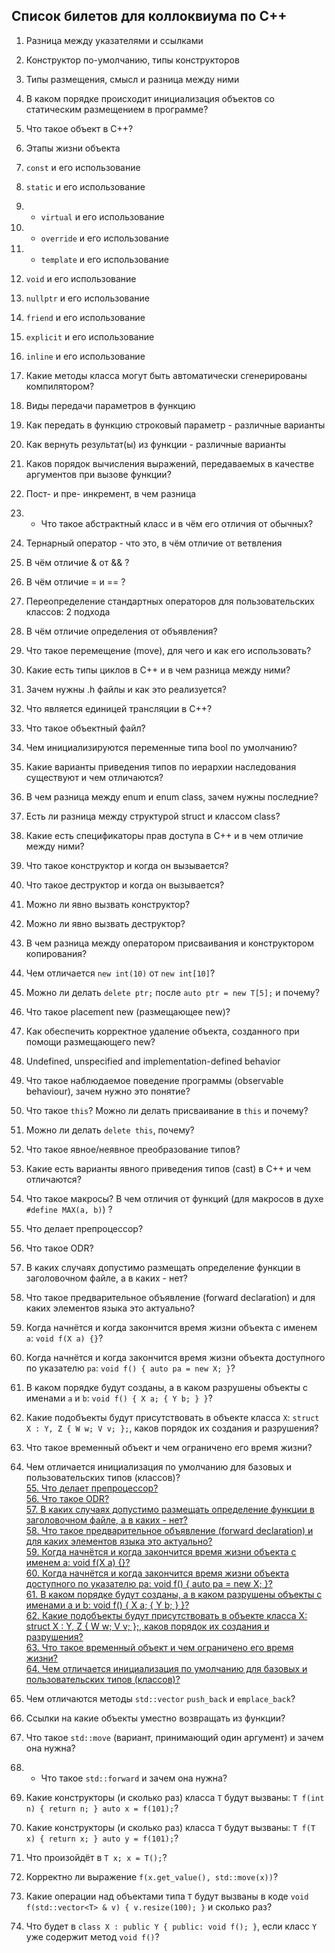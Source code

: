 ## Список билетов для коллоквиума по C++

1. Разница между указателями и ссылками  
2. Конструктор по-умолчанию, типы конструкторов  
3. Типы размещения, смысл и разница между ними  
4. В каком порядке происходит инициализация объектов со статическим размещением в программе?  
5. Что такое объект в C++?  
6. Этапы жизни объекта  
7. `const` и его использование  
8. `static` и его использование  
9. * `virtual` и его использование  
10. * `override` и его использование  
11. * `template` и его использование  
12. `void` и его использование  
13. `nullptr` и его использование  
14. `friend` и его использование  
15. `explicit` и его использование  
16. `inline` и его использование  
17. Какие методы класса могут быть автоматически сгенерированы компилятором?  
18. Виды передачи параметров в функцию  
19. Как передать в функцию строковый параметр - различные варианты  
20. Как вернуть результат(ы) из функции - различные варианты  
21. Каков порядок вычисления выражений, передаваемых в качестве аргументов при вызове функции?  
22. Пост- и пре- инкремент, в чем разница  
23. * Что такое абстрактный класс и в чём его отличия от обычных?  
24. Тернарный оператор - что это, в чём отличие от ветвления  
25. В чём отличие & от && ?  
26. В чём отличие = и == ?  
27. Переопределение стандартных операторов для пользовательских классов: 2 подхода  
28. В чём отличие определения от объявления?  
29. Что такое перемещение (move), для чего и как его использовать?  
30. Какие есть типы циклов в C++ и в чем разница между ними?  
31. Зачем нужны .h файлы и как это реализуется?  
32. Что является единицей трансляции в C++?  
33. Что такое объектный файл?  
34. Чем инициализируются переменные типа bool по умолчанию?  
35. Какие варианты приведения типов по иерархии наследования существуют и чем отличаются?  
36. В чем разница между enum и enum class, зачем нужны последние?  
37. Есть ли разница между структурой struct и классом class?  
38. Какие есть спецификаторы прав доступа в C++ и в чем отличие между ними?  
39. Что такое конструктор и когда он вызывается?  
40. Что такое деструктор и когда он вызывается?  
41. Можно ли явно вызвать конструктор?  
42. Можно ли явно вызвать деструктор?  
43. В чем разница между оператором присваивания и конструктором копирования?  
44. Чем отличается `new int(10)` от `new int[10]`?  
45. Можно ли делать `delete ptr;` после `auto ptr = new T[5];` и почему?  
46. Что такое placement new (размещающее new)?  
47. Как обеспечить корректное удаление объекта, созданного при помощи размещающего new?  
48. Undefined, unspecified and implementation-defined behavior  
49. Что такое наблюдаемое поведение программы (observable behaviour), зачем нужно это понятие?  
50. Что такое `this`? Можно ли делать присваивание в `this` и почему?  
51. Можно ли делать `delete this`, почему?  
52. Что такое явное/неявное преобразование типов?  
53. Какие есть варианты явного приведения типов (cast) в C++ и чем отличаются?  
54. Что такое макросы? В чем отличия от функций (для макросов в духе `#define MAX(a, b)`) ?  
55. Что делает препроцессор?  
56. Что такое ODR?  
57. В каких случаях допустимо размещать определение функции в заголовочном файле, а в каких - нет?  
58. Что такое предварительное объявление (forward declaration) и для каких элементов языка это актуально?  
59. Когда начнётся и когда закончится время жизни объекта с именем `a`: `void f(X a) {}`?  
60. Когда начнётся и когда закончится время жизни объекта доступного по указателю `pa`: `void f() { auto pa = new X; }`?  
61. В каком порядке будут созданы, а в каком разрушены объекты с именами `a` и `b`: `void f() { X a; { Y b; } }`?  
62. Какие подобъекты будут присутствовать в объекте класса `X`: `struct X : Y, Z { W w; V v; };`, каков порядок их создания и разрушения?  
63. Что такое временный объект и чем ограничено его время жизни?  
64. Чем отличается инициализация по умолчанию для базовых и пользовательских типов (классов)?  
[55. Что делает препроцессор?](./Паша.md#55-Что-делает-препроцессор)  
[56. Что такое ODR?](./Паша.md#56-Что-такое-odr)  
[57. В каких случаях допустимо размещать определение функции в заголовочном файле, а в каких - нет?](./Паша.md#57-В-каких-случаях-допустимо-размещать-определение-функции-в-заголовочном-файле-а-в-каких---нет)  
[58. Что такое предварительное объявление (forward declaration) и для каких элементов языка это актуально?](./Паша.md#58-Что-такое-предварительное-объявление-forward-declaration-и-для-каких-элементов-языка-это-актуально)  
[59. Когда начнётся и когда закончится время жизни объекта с именем a: void f(X a) {}?](./Паша.md#59-Когда-начнётся-и-когда-закончится-время-жизни-объекта-с-именем-a-void-fx-a)  
[60. Когда начнётся и когда закончится время жизни объекта доступного по указателю pa: void f() { auto pa = new X; }?](./Паша.md#60-Когда-начнётся-и-когда-закончится-время-жизни-объекта-доступного-по-указателю-pa-void-f-авто-pa-равно-new-X)  
[61. В каком порядке будут созданы, а в каком разрушены объекты с именами a и b: void f() { X a; { Y b; } }?](./Паша.md#61-В-каком-порядке-будут-созданы-а-в-каком-разрушены-объекты-с-именами-a-и-b-void-f-X-a-Y-b)  
[62. Какие подобъекты будут присутствовать в объекте класса X: struct X : Y, Z { W w; V v; };, каков порядок их создания и разрушения?](./Паша.md#62-Какие-подобъекты-будут-присутствовать-в-объекте-класса-X-struct-X-Y-Z-W-w-V-v)  
[63. Что такое временный объект и чем ограничено его время жизни?](./Паша.md#63-Что-такое-временный-объект-и-чем-ограничено-его-время-жизни)  
[64. Чем отличается инициализация по умолчанию для базовых и пользовательских типов (классов)?](./Паша.md#64-Чем-отличается-инициализация-по-умолчанию-для-базовых-и-пользовательских-типов-классов)

65. Чем отличаются методы `std::vector` `push_back` и `emplace_back`?  
66. Ссылки на какие объекты уместно возвращать из функции?  
67. Что такое `std::move` (вариант, принимающий один аргумент) и зачем она нужна?  
68. * Что такое `std::forward` и зачем она нужна?  
69. Какие конструкторы (и сколько раз) класса `T` будут вызваны: `T f(int n) { return n; } auto x = f(101);`?  
70. Какие конструкторы (и сколько раз) класса `T` будут вызваны: `T f(T x) { return x; } auto y = f(101);`?  
71. Что произойдёт в `T x; x = T();`?  
72. Корректно ли выражение `f(x.get_value(), std::move(x))`?  
73. Какие операции над объектами типа `T` будут вызваны в коде `void f(std::vector<T> & v) { v.resize(100); }` и сколько раз?  
74. Что будет в `class X : public Y { public: void f(); }`, если класс `Y` уже содержит метод `void f()`?  
